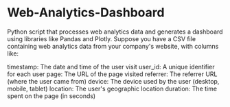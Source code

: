 # Web-Analytics-Dashboard
Python script that processes web analytics data and generates a dashboard using libraries like Pandas and Plotly.
Suppose you have a CSV file containing web analytics data from your company's website, with columns like:

timestamp: The date and time of the user visit
user_id: A unique identifier for each user
page: The URL of the page visited
referrer: The referrer URL (where the user came from)
device: The device used by the user (desktop, mobile, tablet)
location: The user's geographic location
duration: The time spent on the page (in seconds)
